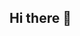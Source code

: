## Hi there 👋

<!--
**KYJ2021/KYJ2021** is a ✨ _special_ ✨ repository because its `README.md` (this file) appears on your GitHub profile.

- 🔭 I’m currently working on Xi'an jiaotong university
- 🌱 I’m currently learning 3D reconstruction

-->
